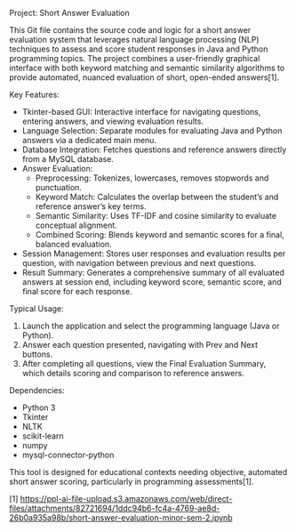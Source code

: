 Project: Short Answer Evaluation

This Git file contains the source code and logic for a short answer evaluation system that leverages natural language processing (NLP) techniques to assess and score student responses in Java and Python programming topics. The project combines a user-friendly graphical interface with both keyword matching and semantic similarity algorithms to provide automated, nuanced evaluation of short, open-ended answers[1].

Key Features:

- Tkinter-based GUI: Interactive interface for navigating questions, entering answers, and viewing evaluation results.
- Language Selection: Separate modules for evaluating Java and Python answers via a dedicated main menu.
- Database Integration: Fetches questions and reference answers directly from a MySQL database.
- Answer Evaluation:
  - Preprocessing: Tokenizes, lowercases, removes stopwords and punctuation.
  - Keyword Match: Calculates the overlap between the student’s and reference answer’s key terms.
  - Semantic Similarity: Uses TF-IDF and cosine similarity to evaluate conceptual alignment.
  - Combined Scoring: Blends keyword and semantic scores for a final, balanced evaluation.
- Session Management: Stores user responses and evaluation results per question, with navigation between previous and next questions.
- Result Summary: Generates a comprehensive summary of all evaluated answers at session end, including keyword score, semantic score, and final score for each response.

Typical Usage:

1. Launch the application and select the programming language (Java or Python).
2. Answer each question presented, navigating with Prev and Next buttons.
3. After completing all questions, view the Final Evaluation Summary, which details scoring and comparison to reference answers.

Dependencies:
- Python 3
- Tkinter
- NLTK
- scikit-learn
- numpy
- mysql-connector-python

This tool is designed for educational contexts needing objective, automated short answer scoring, particularly in programming assessments[1].

[1] https://ppl-ai-file-upload.s3.amazonaws.com/web/direct-files/attachments/82721694/1ddc94b6-fc4a-4769-ae8d-26b0a935a98b/short-answer-evaluation-minor-sem-2.ipynb
